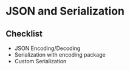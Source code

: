 # JSON and Serialization

## Checklist

- JSON Encoding/Decoding
- Serialization with encoding package
- Custom Serialization
